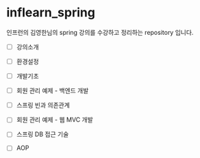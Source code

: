 # inflearn_spring
인프런의 김영한님의 spring 강의를 수강하고 정리하는 repository 입니다.

- [ ] 강의소개

- [ ] 환경설정

- [ ] 개발기초

- [ ] 회원 관리 예제 - 백엔드 개발

- [ ] 스프링 빈과 의존관계

- [ ] 회원 관리 예제 - 웹 MVC 개발

- [ ] 스프링 DB 접근 기술

- [ ] AOP
